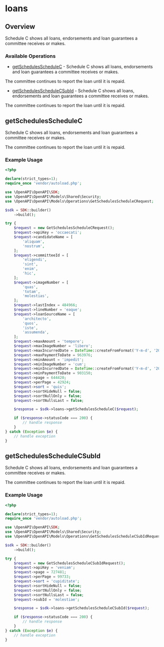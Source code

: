 # loans

## Overview

Schedule C shows all loans, endorsements and loan guarantees a committee receives or makes.

### Available Operations

* [getSchedulesScheduleC](#getschedulesschedulec) - 
Schedule C shows all loans, endorsements and loan guarantees a committee
receives or makes.

The committee continues to report the loan until it is repaid.

* [getSchedulesScheduleCSubId](#getschedulesschedulecsubid) - 
Schedule C shows all loans, endorsements and loan guarantees a committee
receives or makes.

The committee continues to report the loan until it is repaid.


## getSchedulesScheduleC


Schedule C shows all loans, endorsements and loan guarantees a committee
receives or makes.

The committee continues to report the loan until it is repaid.


### Example Usage

```php
<?php

declare(strict_types=1);
require_once 'vendor/autoload.php';

use \OpenAPI\OpenAPI\SDK;
use \OpenAPI\OpenAPI\Models\Shared\Security;
use \OpenAPI\OpenAPI\Models\Operations\GetSchedulesScheduleCRequest;

$sdk = SDK::builder()
    ->build();

try {
    $request = new GetSchedulesScheduleCRequest();
    $request->apiKey = 'occaecati';
    $request->candidateName = [
        'aliquam',
        'nostrum',
    ];
    $request->committeeId = [
        'eligendi',
        'sint',
        'enim',
        'hic',
    ];
    $request->imageNumber = [
        'quas',
        'totam',
        'molestias',
    ];
    $request->lastIndex = 484966;
    $request->lineNumber = 'eaque';
    $request->loanSourceName = [
        'architecto',
        'quos',
        'iste',
        'assumenda',
    ];
    $request->maxAmount = 'tempore';
    $request->maxImageNumber = 'libero';
    $request->maxIncurredDate = DateTime::createFromFormat('Y-m-d', '2022-12-17');
    $request->maxPaymentToDate = 963976;
    $request->minAmount = 'impedit';
    $request->minImageNumber = 'cum';
    $request->minIncurredDate = DateTime::createFromFormat('Y-m-d', '2022-10-06');
    $request->minPaymentToDate = 903150;
    $request->page = 644420;
    $request->perPage = 42924;
    $request->sort = 'quis';
    $request->sortHideNull = false;
    $request->sortNullOnly = false;
    $request->sortNullsLast = false;

    $response = $sdk->loans->getSchedulesScheduleC($request);

    if ($response->statusCode === 200) {
        // handle response
    }
} catch (Exception $e) {
    // handle exception
}
```

## getSchedulesScheduleCSubId


Schedule C shows all loans, endorsements and loan guarantees a committee
receives or makes.

The committee continues to report the loan until it is repaid.


### Example Usage

```php
<?php

declare(strict_types=1);
require_once 'vendor/autoload.php';

use \OpenAPI\OpenAPI\SDK;
use \OpenAPI\OpenAPI\Models\Shared\Security;
use \OpenAPI\OpenAPI\Models\Operations\GetSchedulesScheduleCSubIdRequest;

$sdk = SDK::builder()
    ->build();

try {
    $request = new GetSchedulesScheduleCSubIdRequest();
    $request->apiKey = 'veniam';
    $request->page = 727481;
    $request->perPage = 99733;
    $request->sort = 'cupiditate';
    $request->sortHideNull = false;
    $request->sortNullOnly = false;
    $request->sortNullsLast = false;
    $request->subId = 'molestiae';

    $response = $sdk->loans->getSchedulesScheduleCSubId($request);

    if ($response->statusCode === 200) {
        // handle response
    }
} catch (Exception $e) {
    // handle exception
}
```
